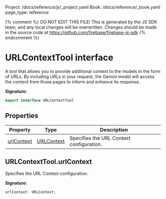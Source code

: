 Project: /docs/reference/js/_project.yaml
Book: /docs/reference/_book.yaml
page_type: reference

{% comment %}
DO NOT EDIT THIS FILE!
This is generated by the JS SDK team, and any local changes will be
overwritten. Changes should be made in the source code at
https://github.com/firebase/firebase-js-sdk
{% endcomment %}

# URLContextTool interface
A tool that allows you to provide additional context to the models in the form of URLs. By including URLs in your request, the Gemini model will access the content from those pages to inform and enhance its response.

<b>Signature:</b>

```typescript
export interface URLContextTool 
```

## Properties

|  Property | Type | Description |
|  --- | --- | --- |
|  [urlContext](./ai.urlcontexttool.md#urlcontexttoolurlcontext) | [URLContext](./ai.urlcontext.md#urlcontext_interface) | Specifies the URL Context configuration. |

## URLContextTool.urlContext

Specifies the URL Context configuration.

<b>Signature:</b>

```typescript
urlContext: URLContext;
```
